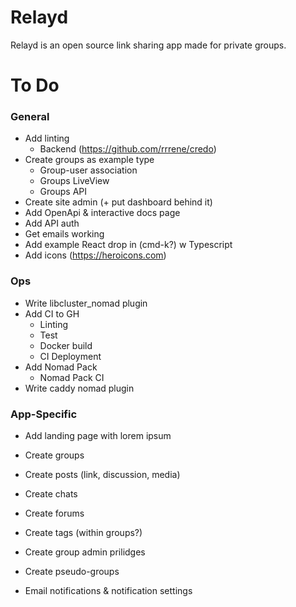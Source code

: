 # Relayd

Relayd is an open source link sharing app made for private groups.

# To Do

### General

- Add linting
  - Backend (https://github.com/rrrene/credo)
- Create groups as example type
  - Group-user association
  - Groups LiveView
  - Groups API
- Create site admin (+ put dashboard behind it)
- Add OpenApi & interactive docs page
- Add API auth
- Get emails working
- Add example React drop in (cmd-k?) w Typescript
- Add icons (https://heroicons.com)

### Ops

- Write libcluster_nomad plugin
- Add CI to GH
  - Linting
  - Test
  - Docker build
  - CI Deployment
- Add Nomad Pack
  - Nomad Pack CI
- Write caddy nomad plugin

### App-Specific

- Add landing page with lorem ipsum

- Create groups
- Create posts (link, discussion, media)
- Create chats
- Create forums
- Create tags (within groups?)
- Create group admin prilidges
- Create pseudo-groups
- Email notifications & notification settings
